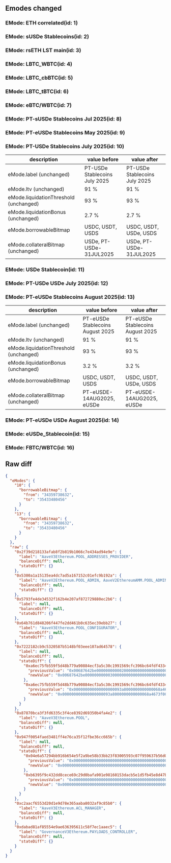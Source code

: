 ## Emodes changed

### EMode: ETH correlated(id: 1)



### EMode: sUSDe Stablecoins(id: 2)



### EMode: rsETH LST main(id: 3)



### EMode: LBTC_WBTC(id: 4)



### EMode: LBTC_cbBTC(id: 5)



### EMode: LBTC_tBTC(id: 6)



### EMode: eBTC/WBTC(id: 7)



### EMode: PT-sUSDe Stablecoins Jul 2025(id: 8)



### EMode: PT-eUSDe Stablecoins May 2025(id: 9)



### EMode: PT-USDe Stablecoins July 2025(id: 10)

| description | value before | value after |
| --- | --- | --- |
| eMode.label (unchanged) | PT-USDe Stablecoins July 2025 | PT-USDe Stablecoins July 2025 |
| eMode.ltv (unchanged) | 91 % | 91 % |
| eMode.liquidationThreshold (unchanged) | 93 % | 93 % |
| eMode.liquidationBonus (unchanged) | 2.7 % | 2.7 % |
| eMode.borrowableBitmap | USDC, USDT, USDS | USDC, USDT, USDe, USDS |
| eMode.collateralBitmap (unchanged) | USDe, PT-USDe-31JUL2025 | USDe, PT-USDe-31JUL2025 |


### EMode: USDe Stablecoin(id: 11)



### EMode: PT-USDe USDe July 2025(id: 12)



### EMode: PT-eUSDe Stablecoins August 2025(id: 13)

| description | value before | value after |
| --- | --- | --- |
| eMode.label (unchanged) | PT-eUSDe Stablecoins August 2025 | PT-eUSDe Stablecoins August 2025 |
| eMode.ltv (unchanged) | 91 % | 91 % |
| eMode.liquidationThreshold (unchanged) | 93 % | 93 % |
| eMode.liquidationBonus (unchanged) | 3.2 % | 3.2 % |
| eMode.borrowableBitmap | USDC, USDT, USDS | USDC, USDT, USDe, USDS |
| eMode.collateralBitmap (unchanged) | PT-eUSDE-14AUG2025, eUSDe | PT-eUSDE-14AUG2025, eUSDe |


### EMode: PT-eUSDe USDe August 2025(id: 14)



### EMode: eUSDe_Stablecoin(id: 15)



### EMode: FBTC/WBTC(id: 16)



## Raw diff

```json
{
  "eModes": {
    "10": {
      "borrowableBitmap": {
        "from": "34359738632",
        "to": "35433480456"
      }
    },
    "13": {
      "borrowableBitmap": {
        "from": "34359738632",
        "to": "35433480456"
      }
    }
  },
  "raw": {
    "0x2f39d218133afab8f2b819b1066c7e434ad94e9e": {
      "label": "AaveV3Ethereum.POOL_ADDRESSES_PROVIDER",
      "balanceDiff": null,
      "stateDiff": {}
    },
    "0x5300a1a15135ea4dc7ad5a167152c01efc9b192a": {
      "label": "AaveV2Ethereum.POOL_ADMIN, AaveV2EthereumAMM.POOL_ADMIN, AaveV3Ethereum.ACL_ADMIN, AaveV3EthereumEtherFi.ACL_ADMIN, AaveV3EthereumLido.ACL_ADMIN, GovernanceV3Ethereum.EXECUTOR_LVL_1",
      "balanceDiff": null,
      "stateDiff": {}
    },
    "0x5793fe4de34532f162b4e207af872729880ec2b6": {
      "label": null,
      "balanceDiff": null,
      "stateDiff": {}
    },
    "0x64b761d848206f447fe2dd461b0c635ec39ebb27": {
      "label": "AaveV3Ethereum.POOL_CONFIGURATOR",
      "balanceDiff": null,
      "stateDiff": {}
    },
    "0x7222182cb9c5320587b5148bf03eee107ad64578": {
      "label": null,
      "balanceDiff": null,
      "stateDiff": {
        "0xa6ec75fb559f5d48b779a90884ecf3a5c30c1991569cfc396bc64fdf43341a98": {
          "previousValue": "0x00687642be000000000002000000000000000000000000000000000000000000",
          "newValue": "0x00687642be000000000003000000000000000000000000000000000000000000"
        },
        "0xa6ec75fb559f5d48b779a90884ecf3a5c30c1991569cfc396bc64fdf43341a99": {
          "previousValue": "0x000000000000000000093a8000000000000068a4673f00000000000000000000",
          "newValue": "0x000000000000000000093a8000000000000068a4673f000000000000687642bf"
        }
      }
    },
    "0x87870bca3f3fd6335c3f4ce8392d69350b4fa4e2": {
      "label": "AaveV3Ethereum.POOL",
      "balanceDiff": null,
      "stateDiff": {}
    },
    "0x947f0054faed3481ff4e76ca35f12fbe36cc665b": {
      "label": null,
      "balanceDiff": null,
      "stateDiff": {
        "0x04e6a57294bb916b654e5f2a9be58b33bb23f83005593c07f959637b56d00d71": {
          "previousValue": "0x0000000000000000000000000000000000000000000000000000000800000108",
          "newValue": "0x0000000000000000000000000000000000000000000000000000000840000108"
        },
        "0xb6395f9c432dd8cece69c29d0bafa901e98160153dacb5e1d5fb45e8d47ba1d8": {
          "previousValue": "0x0000000000000000000000000000000000000000000000000000000800000108",
          "newValue": "0x0000000000000000000000000000000000000000000000000000000840000108"
        }
      }
    },
    "0xc2aacf6553d20d1e9d78e365aaba8032af9c85b0": {
      "label": "AaveV3Ethereum.ACL_MANAGER",
      "balanceDiff": null,
      "stateDiff": {}
    },
    "0xdabad81af85554e9ae636395611c58f7ec1aaec5": {
      "label": "GovernanceV3Ethereum.PAYLOADS_CONTROLLER",
      "balanceDiff": null,
      "stateDiff": {}
    }
  }
}
```
